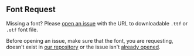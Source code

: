 ## Font Request

Missing a font? Please [open an issue](https://github.com/web-fonts/web-fonts/issues/new) with the URL to downloadable `.ttf` or `.otf` font file.

Before opening an issue, make sure that the font, you are requesting, doesn't exist in [our repository](https://github.com/web-fonts) or the issue isn't [already opened](https://github.com/web-fonts/web-fonts/labels/font%20request). 
